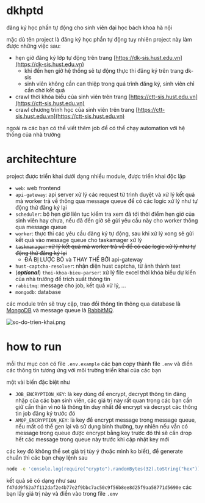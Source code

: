 # dkhptd

đăng ký học phần tự động cho sinh viên đại học bách khoa hà nội

mặc dù tên project là đăng ký học phần tự động tuy nhiên project này làm được những việc sau:

- hẹn giờ đăng ký lớp tự động trên trang [https://dk-sis.hust.edu.vn](https://dk-sis.hust.edu.vn)
  - khi đến hẹn giờ hệ thống sẽ tự động thực thi đăng ký trên trang dk-sis
  - sinh viên không cần can thiệp trong quá trình đăng ký, sinh viên chỉ cần chờ kết quả
- crawl thời khóa biểu của sinh viên trên trang [https://ctt-sis.hust.edu.vn](https://ctt-sis.hust.edu.vn)
- crawl chương trình học của sinh viên trên trang [https://ctt-sis.hust.edu.vn](https://ctt-sis.hust.edu.vn)

ngoài ra các bạn có thể viết thêm job để có thể chạy automation với hệ thống của nhà trường

# architechture

project được triển khai dưới dạng nhiều module, được triển khai độc lập

- `web`: web frontend
- `api-gateway`: api server xử lý các request từ trình duyệt và xử lý kết quả mà worker trả về thông qua message queue để có các logic xử lý như tự động thử đăng ký lại
- `scheduler`: bộ hẹn giờ liên tục kiểm tra xem đã tới thời điểm hẹn giờ của sinh viên hay chưa, nếu đã đến giờ sẽ gửi yêu cầu này cho worker thông qua message queue
- `worker`: thực thi các yêu cầu đăng ký tự động, sau khi xử lý xong sẽ gửi kết quả vào message queue cho taskamager xử lý
- ~~`taskmanager`: xử lý kết quả mà worker trả về để có các logic xử lý như tự động thử đăng ký lại~~
  - ĐÃ BỊ LƯỢC BỎ và THAY THẾ BỞI api-gateway
- `hust-captcha-resolver`: nhận diện hust captcha, từ ảnh thành text
- (_**optional**_) `thoi-khoa-bieu-parser`: xử lý file excel thời khóa biểu dự kiến của nhà trường để trích xuất thông tin
- `rabbitmq`: message cho job, kết quả xử lý, ...
- `mongodb`: database

các module trên sẽ truy cập, trao đổi thông tin thông qua database là [MongoDB](https://www.mongodb.com/docs/v5.0/tutorial/getting-started/) và message queue là [RabbitMQ](https://www.rabbitmq.com/getstarted.html).

![so-do-trien-khai.png](./so-do-trien-khai.png)

# how to run

mỗi thư mục con có file `.env.example` các bạn copy thành file `.env` và điền các thông tin tương ứng với môi trường triển khai của các bạn

một vài biến đặc biệt như
- `JOB_ENCRYPTION_KEY`: là key dùng để encrypt, decrypt thông tin đăng nhập của các bạn sinh viên, các giá trị này rất quan trọng các bạn cần giữ cẩn thận vì nó là thông tin duy nhất để encrypt và decrypt các thông tin job đăng ký trước đó
- `AMQP_ENCRYPTION_KEY`: là key để encrypt message trong message queue, nếu mất có thể gen lại và sử dụng bình thường, tuy nhiên nếu vẫn có message trong queue được encrypt bằng key trước đó thì sẽ cần drop hết các message trong queue này trước khi cập nhật key mới

các key đó không thể set giá trị tùy ý (hoặc mình ko biết), để generate chuẩn thì các bạn chạy lệnh sau

```bash
node -e 'console.log(require("crypto").randomBytes(32).toString("hex"))'
```

kết quả sẽ có dạng như sau `f47dd9f62a7f112daf2e4b77e2f9bbc7ac50c9f56b8ee8d25f9aa58771d5690e` các bạn lấy giá trị này và điền vào trong file `.env`
